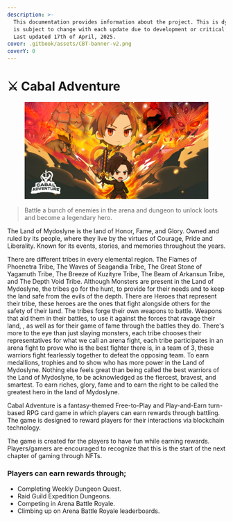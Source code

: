 ```yaml
---
description: >-
  This documentation provides information about the project. This is dynamic and
  is subject to change with each update due to development or critical events.
  Last updated 17th of April, 2025.
cover: .gitbook/assets/CBT-banner-v2.png
coverY: 0
---
```


# ⚔️ Cabal Adventure

<figure><img src=".gitbook/assets/GIT-1MAIN-IMAGE.png" alt=""><figcaption></figcaption></figure>

> Battle a bunch of enemies in the arena and dungeon to unlock loots and become a legendary hero.

The Land of Mydoslyne is the land of Honor, Fame, and Glory. Owned and ruled by its people, where they live by the virtues of Courage, Pride and Liberality. Known for its events, stories, and memories throughout the years.

There are different tribes in every elemental region. The Flames of Phoenetra Tribe, The Waves of Seagandia Tribe, The Great Stone of Yagamuth Tribe, The Breeze of Kuzityre Tribe, The Beam of Arkansun Tribe, and The Depth Void Tribe. Although Monsters are present in the Land of Mydoslyne, the tribes go for the hunt, to provide for their needs and to keep the land safe from the evils of the depth. There are Heroes that represent their tribe, these heroes are the ones that fight alongside others for the safety of their land. The tribes forge their own weapons to battle. Weapons that aid them in their battles, to use it against the forces that ravage their land, , as well as for their game of fame through the battles they do. There's more to the eye than just slaying monsters, each tribe chooses their representatives for what we call an arena fight, each tribe participates in an arena fight to prove who is the best fighter there is, in a team of 3, these warriors fight fearlessly together to defeat the opposing team. To earn medallions, trophies and to show who has more power in the Land of Mydoslyne. Nothing else feels great than being called the best warriors of the Land of Mydoslyne, to be acknowledged as the fiercest, bravest, and smartest. To earn riches, glory, fame and to earn the right to be called the greatest hero in the land of Mydoslyne.

Cabal Adventure is a fantasy-themed Free-to-Play and Play-and-Earn turn-based RPG card game in which players can earn rewards through battling. The game is designed to reward players for their interactions via blockchain technology.

The game is created for the players to have fun while earning rewards. Players/gamers are encouraged to recognize that this is the start of the next chapter of gaming through NFTs.

### Players can earn rewards through;

* Completing Weekly Dungeon Quest.
* Raid Guild Expedition Dungeons.
* Competing in Arena Battle Royale.
* Climbing up on Arena Battle Royale leaderboards.
